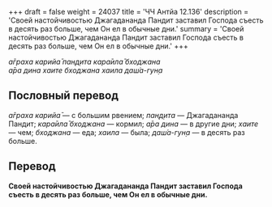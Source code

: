 +++
draft = false
weight = 24037
title = 'ЧЧ Антйа 12.136'
description = 'Своей настойчивостью Джагадананда Пандит заставил Господа съесть в десять раз больше, чем Он ел в обычные дни.'
summary = 'Своей настойчивостью Джагадананда Пандит заставил Господа съесть в десять раз больше, чем Он ел в обычные дни.'
+++

_а̄граха карийа̄ пан̣д̣ита кара̄ила̄ бходжана  
а̄ра дина хаите бходжана хаила даш́а-гун̣а_

## Пословный перевод

_а̄граха_ _карийа̄_ — с большим рвением; _пан̣д̣ита_ — Джагадананда Пандит; _кара̄ила̄_ _бходжана_ — кормил; _а̄ра_ _дина_ — в другие дни; _хаите_ — чем; _бходжана_ — еда; _хаила_ — была; _даш́а_\-_гун̣а_ — в десять раз больше.

## Перевод

**Своей настойчивостью Джагадананда Пандит заставил Господа съесть в десять раз больше, чем Он ел в обычные дни.**

